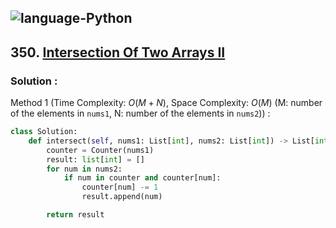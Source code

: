 ![language-Python](https://img.shields.io/badge/Python-ffd43b?style=for-the-badge&logo=PYTHON)
---

## 350. [Intersection Of Two Arrays II](https://leetcode.com/problems/intersection-of-two-arrays-ii)

### Solution :

Method 1 (Time Complexity: $O(M+N)$, Space Complexity: $O(M)$ (M: number of the elements in `nums1`, N: number of the elements in `nums2`)) :
```python
class Solution:
    def intersect(self, nums1: List[int], nums2: List[int]) -> List[int]:
        counter = Counter(nums1)
        result: list[int] = []
        for num in nums2:
            if num in counter and counter[num]:
                counter[num] -= 1
                result.append(num)

        return result
```
